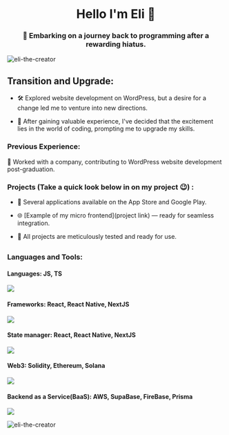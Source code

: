 <h1 align="center">Hello I'm Eli 👋</h1>
<h3 align="center">🚀 Embarking on a journey back to programming after a rewarding hiatus.</h3>

<p align="left"> <img src="https://komarev.com/ghpvc/?username=eli-the-creator&label=Profile%20views&color=0e75b6&style=flat" alt="eli-the-creator" /> </p>

<h2>Transition and Upgrade:</h2>

- 🛠️ Explored website development on WordPress, but a desire for a change led me to venture into new directions.

- 🔄 After gaining valuable experience, I've decided that the excitement lies in the world of coding, prompting me to upgrade my skills.

<h3>Previous Experience:</h3>

💼 Worked with a company, contributing to WordPress website development post-graduation.

<h3> Projects (Take a quick look below in on my project 😉) :</h3>

- 📱 Several applications available on the App Store and Google Play.

- 🌐 [Example of my micro frontend](project link) — ready for seamless integration.

- 🔧 All projects are meticulously tested and ready for use.

## <h3 align="left">Languages and Tools:</h3>

<h4>Languages: JS, TS</h4>
<p>
  <a href="https://skillicons.dev">
    <img src="https://skillicons.dev/icons?i=js,ts" />
  </a>
</p>
<h4>Frameworks: React, React Native, NextJS</h4>
<p>
  <a href="https://skillicons.dev">
    <img src="https://skillicons.dev/icons?i=react,electron,nextjs" />
  </a>
</p>
<h4>State manager: React, React Native, NextJS</h4>
<p>
  <a href="https://skillicons.dev">
    <img src="https://skillicons.dev/icons?i=redux,redis" />
  </a>
</p>

<h4>Web3: Solidity, Ethereum, Solana</h4>
<p>
  <a href="https://skillicons.dev">
    <img src="https://skillicons.dev/icons?i=solidity" />
  </a>
</p>

<h4>Backend as a Service(BaaS): AWS, SupaBase, FireBase, Prisma </h4>
<p>
  <a href="https://skillicons.dev">
    <img src="https://skillicons.dev/icons?i=aws,supabase,firebase,prisma" />
  </a>
</p>

<p><img align="center" src="https://github-readme-stats.vercel.app/api/top-langs?username=eli-the-creator&show_icons=true&locale=en&layout=compact" alt="eli-the-creator" /></p>
